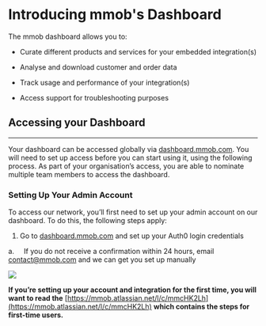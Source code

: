 # Introducing mmob's Dashboard

The mmob dashboard allows you to:

*   Curate different products and services for your embedded integration(s)
    
*   Analyse and download customer and order data
    
*   Track usage and performance of your integration(s)
    
*   Access support for troubleshooting purposes


## Accessing your Dashboard
------------------------

Your dashboard can be accessed globally via [dashboard.mmob.com](http://dashboard.mmob.com). You will need to set up access before you can start using it, using the following process. As part of your organisation’s access, you are able to nominate multiple team members to access the dashboard.

### Setting Up Your Admin Account

To access our network, you’ll first need to set up your admin account on our dashboard. To do this, the following steps apply:

1.  Go to [dashboard.mmob.com](http://dashboard.mmob.com/) and set up your Auth0 login credentials
    

a.     If you do not receive a confirmation within 24 hours, email [contact@mmob.com](mailto:contact@mmob.com) and we can get you set up manually

![](images/cp-auth0-login.png)


**If you’re setting up your account and integration for the first time, you will want to read the** [https://mmob.atlassian.net/l/c/mmcHK2Lh](https://mmob.atlassian.net/l/c/mmcHK2Lh) **which contains the steps for first-time users.**